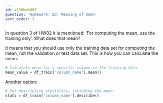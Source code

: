 ```yaml
---
id: af50bd4d07
question: 'Homework: Q3: Meaning of mean'
sort_order: 3
---
```


In question 3 of HW02 it is mentioned: ‘For computing the mean, use the training only’. What does that mean?

It means that you should use only the training data set for computing the mean, not the validation or test data set. This is how you can calculate the mean:

```python
# Calculate mean for a specific column in the training data
mean_value = df_train['column_name'].mean()
```

Another option:

```python
# Get descriptive statistics, including the mean
stats = df_train['column_name'].describe()
```
